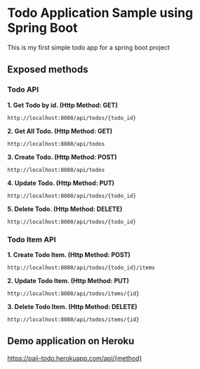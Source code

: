 # Todo Application Sample using Spring Boot
This is my first simple todo app for a spring boot project

## Exposed methods
### Todo API

**1. Get Todo by id. (Http Method: GET)**
```
http://localhost:8080/api/todos/{todo_id}
```

**2. Get All Todo. (Http Method: GET)**
```
http://localhost:8080/api/todos
```

**3. Create Todo. (Http Method: POST)**
```
http://localhost:8080/api/todos
```

**4. Update Todo. (Http Method: PUT)**
```
http://localhost:8080/api/todos/{todo_id}
```

**5. Delete Todo. (Http Method: DELETE)**
```
http://localhost:8080/api/todos/{todo_id}
```

### Todo Item API

**1. Create Todo Item. (Http Method: POST)**
```
http://localhost:8080/api/todos/{todo_id}/items
```

**2. Update Todo Item. (Http Method: PUT)**
```
http://localhost:8080/api/todos/items/{id}
```

**3. Delete Todo Item. (Http Method: DELETE)**
```
http://localhost:8080/api/todos/items/{id}
```
## Demo application on Heroku
https://paii-todo.herokuapp.com/api/{method}
